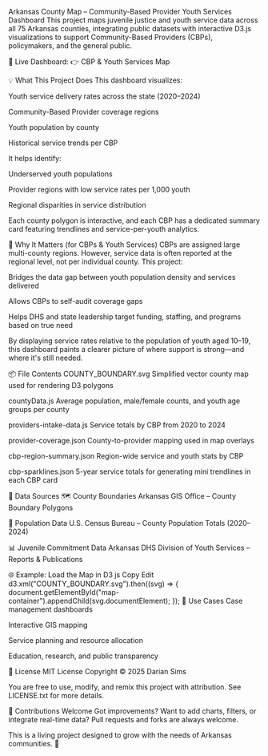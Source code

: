 Arkansas County Map – Community-Based Provider Youth Services Dashboard
This project maps juvenile justice and youth service data across all 75 Arkansas counties, integrating public datasets with interactive D3.js visualizations to support Community-Based Providers (CBPs), policymakers, and the general public.

🔗 Live Dashboard:
👉 CBP & Youth Services Map

💡 What This Project Does
This dashboard visualizes:

Youth service delivery rates across the state (2020–2024)

Community-Based Provider coverage regions

Youth population by county

Historical service trends per CBP

It helps identify:

Underserved youth populations

Provider regions with low service rates per 1,000 youth

Regional disparities in service distribution

Each county polygon is interactive, and each CBP has a dedicated summary card featuring trendlines and service-per-youth analytics.

🎯 Why It Matters (for CBPs & Youth Services)
CBPs are assigned large multi-county regions. However, service data is often reported at the regional level, not per individual county. This project:

Bridges the data gap between youth population density and services delivered

Allows CBPs to self-audit coverage gaps

Helps DHS and state leadership target funding, staffing, and programs based on true need

By displaying service rates relative to the population of youth aged 10–19, this dashboard paints a clearer picture of where support is strong—and where it's still needed.

📦 File Contents
COUNTY_BOUNDARY.svg
Simplified vector county map used for rendering D3 polygons

countyData.js
Average population, male/female counts, and youth age groups per county

providers-intake-data.js
Service totals by CBP from 2020 to 2024

provider-coverage.json
County-to-provider mapping used in map overlays

cbp-region-summary.json
Region-wide service and youth stats by CBP

cbp-sparklines.json
5-year service totals for generating mini trendlines in each CBP card

🧭 Data Sources
🗺️ County Boundaries
Arkansas GIS Office – County Boundary Polygons

👥 Population Data
U.S. Census Bureau – County Population Totals (2020–2024)

📊 Juvenile Commitment Data
Arkansas DHS Division of Youth Services – Reports & Publications

🌐 Example: Load the Map in D3
js
Copy
Edit
d3.xml("COUNTY_BOUNDARY.svg").then((svg) => {
  document.getElementById("map-container").appendChild(svg.documentElement);
});
🚀 Use Cases
Case management dashboards

Interactive GIS mapping

Service planning and resource allocation

Education, research, and public transparency

📝 License
MIT License
Copyright © 2025
Darian Sims

You are free to use, modify, and remix this project with attribution. See LICENSE.txt for more details.

🤝 Contributions Welcome
Got improvements? Want to add charts, filters, or integrate real-time data?
Pull requests and forks are always welcome.

This is a living project designed to grow with the needs of Arkansas communities. 💙
